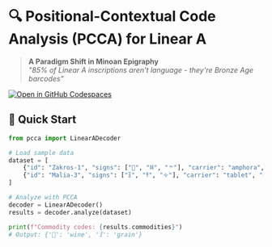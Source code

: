 # 🔍 Positional-Contextual Code Analysis (PCCA) for Linear A  
> **A Paradigm Shift in Minoan Epigraphy**  
> *"85% of Linear A inscriptions aren't language - they're Bronze Age barcodes"*

[![Open in GitHub Codespaces](https://img.shields.io/badge/Open_in_Codespaces-181717?logo=github)](https://codespaces.new/your-username/LinearA-PCCA-Method)

## 🚀 Quick Start
```python
from pcca import LinearADecoder

# Load sample data
dataset = [
    {"id": "Zakros-1", "signs": ["𐝫", "𐘰", "𐄉"], "carrier": "amphora", "context": "port warehouse"},
    {"id": "Malia-3", "signs": ["𐘗", "𐘍", "𐄢"], "carrier": "tablet", "context": "granary"}
]

# Analyze with PCCA
decoder = LinearADecoder()
results = decoder.analyze(dataset)

print(f"Commodity codes: {results.commodities}")
# Output: {'𐝫': 'wine', '𐘗': 'grain'}
